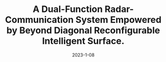 ---
title: "A Dual-Function Radar-Communication System Empowered by Beyond Diagonal Reconfigurable Intelligent Surface."
collection: arVix
permalink: publications/2023-arVix-twc
date: 2023-1-08
level: arVix
arxiv: 'http://arxiv.org/abs/2301.03286'
citation: '<b>B. Wang</b>, H. Li, Z. Cheng, S. Shen and B. Clerckx, "A Dual-Function Radar-Communication System Empowered by Beyond Diagonal Reconfigurable Intelligent Surface," submitted to <i>IEEE Transactions on Wireless Communications</i>.'
---